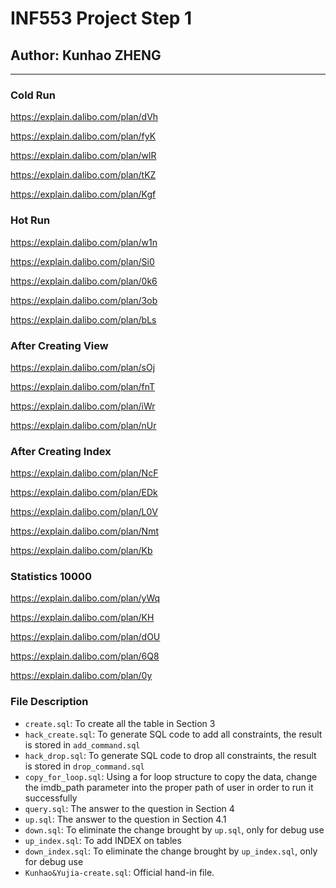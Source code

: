 # INF553 Project Step 1

## Author: Kunhao ZHENG

---

### Cold Run

https://explain.dalibo.com/plan/dVh

https://explain.dalibo.com/plan/fyK

https://explain.dalibo.com/plan/wlR

https://explain.dalibo.com/plan/tKZ

https://explain.dalibo.com/plan/Kgf

### Hot Run

https://explain.dalibo.com/plan/w1n

https://explain.dalibo.com/plan/Si0

https://explain.dalibo.com/plan/0k6

https://explain.dalibo.com/plan/3ob

https://explain.dalibo.com/plan/bLs

### After Creating View

https://explain.dalibo.com/plan/sOj

https://explain.dalibo.com/plan/fnT

https://explain.dalibo.com/plan/iWr

https://explain.dalibo.com/plan/nUr

### After Creating Index

https://explain.dalibo.com/plan/NcF

https://explain.dalibo.com/plan/EDk

https://explain.dalibo.com/plan/L0V

https://explain.dalibo.com/plan/Nmt

https://explain.dalibo.com/plan/Kb

### Statistics 10000

https://explain.dalibo.com/plan/yWq

https://explain.dalibo.com/plan/KH

https://explain.dalibo.com/plan/dOU

https://explain.dalibo.com/plan/6Q8

https://explain.dalibo.com/plan/0y

### File Description

-   `create.sql`: To create all the table in Section 3
-   `hack_create.sql`: To generate SQL code to add all constraints, the result is stored in `add_command.sql`
-   `hack_drop.sql`: To generate SQL code to drop all constraints, the result is stored in `drop_command.sql`
-   `copy_for_loop.sql`: Using a for loop structure to copy the data, change the imdb_path parameter into the proper path of user in order to run it successfully
-   `query.sql`: The answer to the question in Section 4
-   `up.sql`: The answer to the question in Section 4.1
-   `down.sql`: To eliminate the change brought by `up.sql`, only for debug use
-   `up_index.sql`: To add INDEX on tables
-   `down_index.sql`: To eliminate the change brought by `up_index.sql`, only for debug use
-   `Kunhao&Yujia-create.sql`: Official hand-in file.
